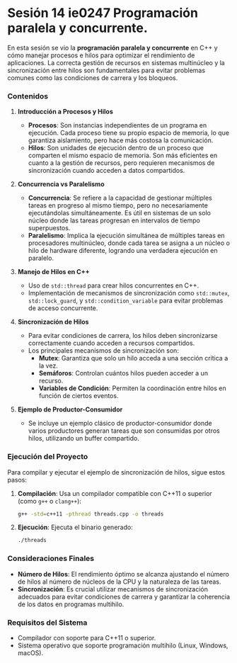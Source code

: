 # Sesión 14 ie0247 Programación paralela y concurrente.

En esta sesión se vio la **programación paralela y concurrente** en C++ y cómo manejar procesos e hilos para optimizar el rendimiento de aplicaciones. La correcta gestión de recursos en sistemas multinúcleo y la sincronización entre hilos son fundamentales para evitar problemas comunes como las condiciones de carrera y los bloqueos.

### Contenidos

1. **Introducción a Procesos y Hilos**

   - **Procesos**: Son instancias independientes de un programa en ejecución. Cada proceso tiene su propio espacio de memoria, lo que garantiza aislamiento, pero hace más costosa la comunicación.
   - **Hilos**: Son unidades de ejecución dentro de un proceso que comparten el mismo espacio de memoria. Son más eficientes en cuanto a la gestión de recursos, pero requieren mecanismos de sincronización cuando acceden a datos compartidos.

2. **Concurrencia vs Paralelismo**

   - **Concurrencia**: Se refiere a la capacidad de gestionar múltiples tareas en progreso al mismo tiempo, pero no necesariamente ejecutándolas simultáneamente. Es útil en sistemas de un solo núcleo donde las tareas progresan en intervalos de tiempo superpuestos.
   - **Paralelismo**: Implica la ejecución simultánea de múltiples tareas en procesadores multinúcleo, donde cada tarea se asigna a un núcleo o hilo de hardware diferente, logrando una verdadera ejecución en paralelo.

3. **Manejo de Hilos en C++**

   - Uso de `std::thread` para crear hilos concurrentes en C++.
   - Implementación de mecanismos de sincronización como `std::mutex`, `std::lock_guard`, y `std::condition_variable` para evitar problemas de acceso concurrente.

4. **Sincronización de Hilos**

   - Para evitar condiciones de carrera, los hilos deben sincronizarse correctamente cuando acceden a recursos compartidos.
   - Los principales mecanismos de sincronización son:
     - **Mutex**: Garantiza que solo un hilo acceda a una sección crítica a la vez.
     - **Semáforos**: Controlan cuántos hilos pueden acceder a un recurso.
     - **Variables de Condición**: Permiten la coordinación entre hilos en función de ciertos eventos.

5. **Ejemplo de Productor-Consumidor**
   - Se incluye un ejemplo clásico de productor-consumidor donde varios productores generan tareas que son consumidas por otros hilos, utilizando un buffer compartido.

### Ejecución del Proyecto

Para compilar y ejecutar el ejemplo de sincronización de hilos, sigue estos pasos:

1. **Compilación**:
   Usa un compilador compatible con C++11 o superior (como `g++` o `clang++`):

   ```bash
   g++ -std=c++11 -pthread threads.cpp -o threads
   ```

2. **Ejecución**:
   Ejecuta el binario generado:
   ```bash
   ./threads
   ```

### Consideraciones Finales

- **Número de Hilos**: El rendimiento óptimo se alcanza ajustando el número de hilos al número de núcleos de la CPU y la naturaleza de las tareas.
- **Sincronización**: Es crucial utilizar mecanismos de sincronización adecuados para evitar condiciones de carrera y garantizar la coherencia de los datos en programas multihilo.

### Requisitos del Sistema

- Compilador con soporte para C++11 o superior.
- Sistema operativo que soporte programación multihilo (Linux, Windows, macOS).
